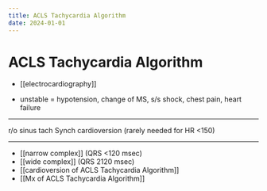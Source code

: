 ```yaml
---
title: ACLS Tachycardia Algorithm
date: 2024-01-01
---
```

# ACLS Tachycardia Algorithm

* [[electrocardiography]]

* unstable = hypotension, change of MS, s/s shock, chest pain, heart failure

---

r/o sinus tach
Synch cardioversion (rarely needed for HR <150)

---

* [[narrow complex]] (QRS <120 msec)
* [[wide complex]] (QRS 2120 msec)
* [[cardioversion of ACLS Tachycardia Algorithm]]
* [[Mx of ACLS Tachycardia Algorithm]]
